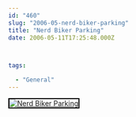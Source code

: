 ```yaml
---
id: "460"
slug: "2006-05-nerd-biker-parking"
title: "Nerd Biker Parking"
date: 2006-05-11T17:25:48.000Z



tags:

  - "General"
---
```

<div class="sqs-html-content">
  <div style="float: left; margin-right: 10px; margin-bottom: 10px;"> <a href="http://www.flickr.com/photos/mclazarus/144741695/" title="Nerd Biker Parking"><img src="http://static.flickr.com/42/144741695_a83fa9b609_m.jpg" alt="Nerd Biker Parking" style="border: solid 2px #000000;" /></a>
</div>
<p><br clear="all" /></p>
</div>
